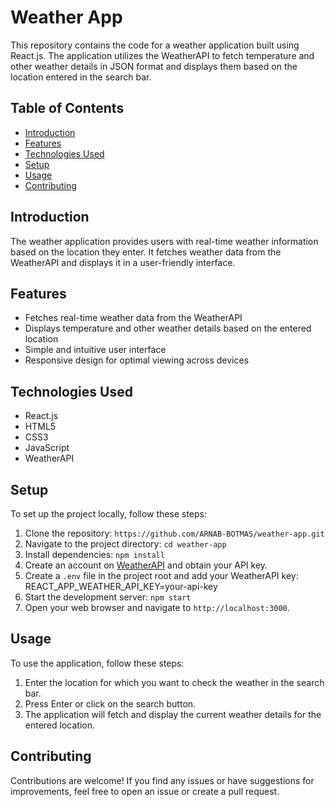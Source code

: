 # Weather App

This repository contains the code for a weather application built using React.js. The application utilizes the WeatherAPI to fetch temperature and other weather details in JSON format and displays them based on the location entered in the search bar.

## Table of Contents
- [Introduction](#introduction)
- [Features](#features)
- [Technologies Used](#technologies-used)
- [Setup](#setup)
- [Usage](#usage)
- [Contributing](#contributing)

## Introduction
The weather application provides users with real-time weather information based on the location they enter. It fetches weather data from the WeatherAPI and displays it in a user-friendly interface.

## Features
- Fetches real-time weather data from the WeatherAPI
- Displays temperature and other weather details based on the entered location
- Simple and intuitive user interface
- Responsive design for optimal viewing across devices

## Technologies Used
- React.js
- HTML5
- CSS3
- JavaScript
- WeatherAPI

## Setup
To set up the project locally, follow these steps:
1. Clone the repository: `https://github.com/ARNAB-BOTMAS/weather-app.git`
2. Navigate to the project directory: `cd weather-app`
3. Install dependencies: `npm install`
4. Create an account on [WeatherAPI](https://www.weatherapi.com/) and obtain your API key.
5. Create a `.env` file in the project root and add your WeatherAPI key: REACT_APP_WEATHER_API_KEY=your-api-key
6. Start the development server: `npm start`
7. Open your web browser and navigate to `http://localhost:3000`.

## Usage
To use the application, follow these steps:
1. Enter the location for which you want to check the weather in the search bar.
2. Press Enter or click on the search button.
3. The application will fetch and display the current weather details for the entered location.

## Contributing
Contributions are welcome! If you find any issues or have suggestions for improvements, feel free to open an issue or create a pull request.

